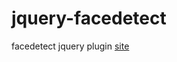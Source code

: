 jquery-facedetect
=================

facedetect jquery plugin
[site](http://zba.github.com/jquery-facedetect/)

